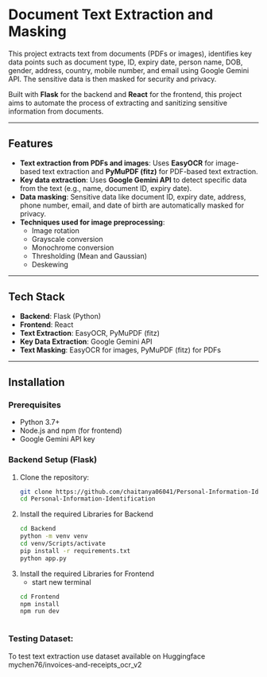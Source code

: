 # Document Text Extraction and Masking

This project extracts text from documents (PDFs or images), identifies key data points such as document type, ID, expiry date, person name, DOB, gender, address, country, mobile number, and email using Google Gemini API. The sensitive data is then masked for security and privacy.

Built with **Flask** for the backend and **React** for the frontend, this project aims to automate the process of extracting and sanitizing sensitive information from documents.

---

## Features

- **Text extraction from PDFs and images**: Uses **EasyOCR** for image-based text extraction and **PyMuPDF (fitz)** for PDF-based text extraction.
- **Key data extraction**: Uses **Google Gemini API** to detect specific data from the text (e.g., name, document ID, expiry date).
- **Data masking**: Sensitive data like document ID, expiry date, address, phone number, email, and date of birth are automatically masked for privacy.
- **Techniques used for image preprocessing**:
  - Image rotation
  - Grayscale conversion
  - Monochrome conversion
  - Thresholding (Mean and Gaussian)
  - Deskewing

---

## Tech Stack

- **Backend**: Flask (Python)
- **Frontend**: React
- **Text Extraction**: EasyOCR, PyMuPDF (fitz)
- **Key Data Extraction**: Google Gemini API
- **Text Masking**: EasyOCR for images, PyMuPDF (fitz) for PDFs

---

## Installation

### Prerequisites

- Python 3.7+
- Node.js and npm (for frontend)
- Google Gemini API key

### Backend Setup (Flask)

1. Clone the repository:
   ```bash
   git clone https://github.com/chaitanya06041/Personal-Information-Identification.git
   cd Personal-Information-Identification

2. Install the required Libraries for Backend
   ```bash
   cd Backend
   python -m venv venv
   cd venv/Scripts/activate
   pip install -r requirements.txt
   python app.py

3. Install the required Libraries for Frontend
   - start new terminal
   ```bash
   cd Frontend
   npm install
   npm run dev



### Testing Dataset: 
To test text extraction use dataset available on Huggingface
mychen76/invoices-and-receipts_ocr_v2